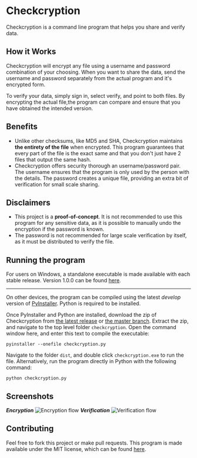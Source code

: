 # Checkcryption

Checkcryption is a command line program that helps you share and verify data.

## How it Works

Checkcryption will encrypt any file using a username and password combination of your choosing. When you want to share the data, send the username and password separately from the actual program and it's encrypted form.

To verify your data, simply sign in, select verify, and point to both files. By encrypting the actual file,the program can compare and ensure that you have obtained the intended version.

## Benefits

* Unlike other checksums, like MD5 and SHA, Checkcryption maintains **the entirety of the file** when encrypted. This program guarantees that every part of the file is the exact same and that you don't just have 2 files that output the same hash.
* Checkcryption offers security thorough an username/password pair. The username ensures that the program is only used by the person with the details. The password creates a unique file, providing an extra bit of verification for small scale sharing.

## Disclaimers

* This project is a **proof-of-concept**. It is not recommended to use this program for any sensitive data, as it is possible to manually undo the encryption if the password is known.
* The password is not recommended for large scale verification by itself, as it must be distributed to verify the file.

## Running the program

For users on Windows, a standalone executable is made available with each stable release. Version 1.0.0 can be found [here](https://github.com/cam-rod/checkcryption/releases/download/1.0.0/checkcryption.exe).

*****

On other devices, the program can be compiled using the latest *develop* version of [PyInstaller](https://github.com/pyinstaller/pyinstaller). Python is required to be installed.

Once PyInstaller and Python are installed, download the zip of Checkcryption from [the latest release](https://github.com/cam-rod/checkcryption/releases/latest) or [the master branch](https://github.com/cam-rod/TI84-colour-physics-bible/archive/master.zip). Extract the zip, and navigate to the top level folder `checkcryption`. Open the command window here, and enter this text to compile the executable:

```shell
pyinstaller --onefile checkcryption.py
```

Navigate to the folder `dist`, and double click `checkcryption.exe` to run the file. Alternatively, run the program directly in Python with the following command:

```shell
python checkcryption.py
```

## Screenshots

***Encryption***
![Encryption flow](https://i.imgur.com/XL8nLSA.png)
***Verification***
![Verification flow](https://i.imgur.com/RKTJ2a4.png)

## Contributing

Feel free to fork this project or make pull requests. This program is made available under the MIT license, which can be found [here](LICENSE).